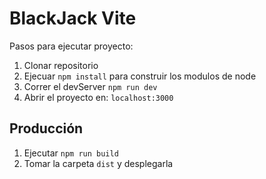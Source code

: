# BlackJack Vite

Pasos para ejecutar proyecto:

1. Clonar repositorio
2. Ejecuar ```npm install``` para construir los modulos de node
3. Correr el devServer ```npm run dev```
4. Abrir el proyecto en: ```localhost:3000```

## Producción

1. Ejecutar ```npm run build```
2. Tomar la carpeta ```dist``` y desplegarla